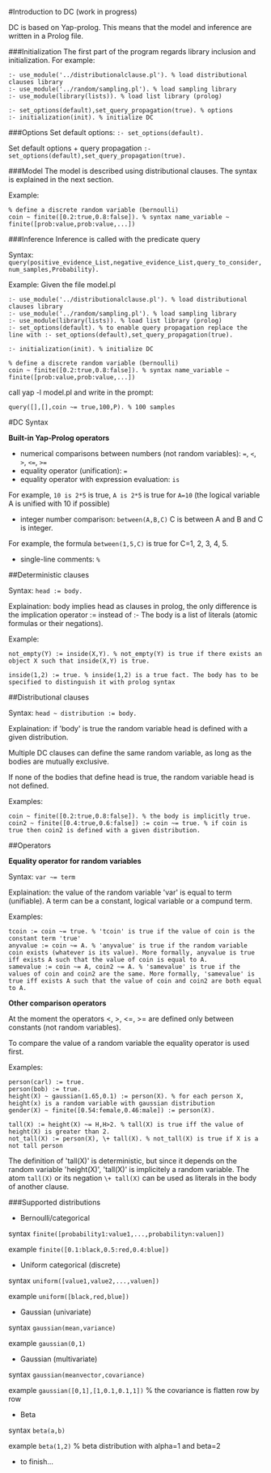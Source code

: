 #Introduction to DC (work in progress)

DC is based on Yap-prolog. This means that the model and inference are written in a Prolog file.

###Initialization
The first part of the program regards library inclusion and initialization. For example:
```
:- use_module('../distributionalclause.pl'). % load distributional clauses library
:- use_module('../random/sampling.pl'). % load sampling library
:- use_module(library(lists)). % load list library (prolog)

:- set_options(default),set_query_propagation(true). % options
:- initialization(init). % initialize DC
```

###Options
Set default options: ```:- set_options(default).```

Set default options + query propagation ```:- set_options(default),set_query_propagation(true).```

###Model
The model is described using distributional clauses. The syntax is explained in the next section.

Example:
```
% define a discrete random variable (bernoulli)
coin ~ finite([0.2:true,0.8:false]). % syntax name_variable ~ finite([prob:value,prob:value,...])
```

###Inference
Inference is called with the predicate query

Syntax: ``` query(positive_evidence_List,negative_evidence_List,query_to_consider,num_samples,Probability). ```

Example:
Given the file model.pl
```
:- use_module('../distributionalclause.pl'). % load distributional clauses library
:- use_module('../random/sampling.pl'). % load sampling library
:- use_module(library(lists)). % load list library (prolog)
:- set_options(default). % to enable query propagation replace the line with :- set_options(default),set_query_propagation(true).

:- initialization(init). % initialize DC

% define a discrete random variable (bernoulli)
coin ~ finite([0.2:true,0.8:false]). % syntax name_variable ~ finite([prob:value,prob:value,...])
```

call yap -l model.pl and write in the prompt:
```
query([],[],coin ~= true,100,P). % 100 samples
```

#DC Syntax


**Built-in Yap-Prolog operators**
* numerical comparisons between numbers (not random variables): `=`, `<`, `>`, `<=`, `>=`
* equality operator (unification): `=`
* equality operator with expression evaluation: `is`

 For example, `10 is 2*5` is true, `A is 2*5` is true for `A=10` (the logical variable A is unified with 10 if possible)
 
* integer number comparison: `between(A,B,C)` C is between A and B and C is integer.

 For example, the formula `between(1,5,C)` is true for C=1, 2, 3, 4, 5.
* single-line comments: `%`


##Deterministic clauses

Syntax: `head := body.`

Explaination: body implies head as clauses in prolog, the only difference is the implication operator := instead of :-
The body is a list of literals (atomic formulas or their negations).

Example:
```
not_empty(Y) := inside(X,Y). % not_empty(Y) is true if there exists an object X such that inside(X,Y) is true.

inside(1,2) := true. % inside(1,2) is a true fact. The body has to be specified to distinguish it with prolog syntax
```


##Distributional clauses

Syntax: `head ~ distribution := body.`

Explaination: if 'body' is true the random variable head is defined with a given distribution.

Multiple DC clauses can define the same random variable, as long as the bodies are mutually exclusive.

If none of the bodies that define head is true, the random variable head is not defined.

Examples:
```
coin ~ finite([0.2:true,0.8:false]). % the body is implicitly true.
coin2 ~ finite([0.4:true,0.6:false]) := coin ~= true. % if coin is true then coin2 is defined with a given distribution.
```

##Operators


**Equality operator for random variables**

Syntax: `var ~= term`

Explaination: the value of the random variable 'var' is equal to term (unifiable). A term can be a constant, logical variable or a compund term.

Examples:
```
tcoin := coin ~= true. % 'tcoin' is true if the value of coin is the constant term 'true'
anyvalue := coin ~= A. % 'anyvalue' is true if the random variable coin exists (whatever is its value). More formally, anyvalue is true iff exists A such that the value of coin is equal to A.
samevalue := coin ~= A, coin2 ~= A. % 'samevalue' is true if the values of coin and coin2 are the same. More formally, 'samevalue' is true iff exists A such that the value of coin and coin2 are both equal to A.
```

**Other comparison operators**

At the moment the operators <, >, <=, >= are defined only between constants (not random variables).

To compare the value of a random variable the equality operator is used first.

Examples:
```
person(carl) := true.
person(bob) := true.
height(X) ~ gaussian(1.65,0.1) := person(X). % for each person X, height(x) is a random variable with gaussian distribution
gender(X) ~ finite([0.54:female,0.46:male]) := person(X).

tall(X) := height(X) ~= H,H>2. % tall(X) is true iff the value of height(X) is greater than 2. 
not_tall(X) := person(X), \+ tall(X). % not_tall(X) is true if X is a not tall person 
```
The definition of 'tall(X)' is deterministic, but since it depends on the random variable 'height(X)', 'tall(X)' is implicitely a random variable. The atom `tall(X)` or its negation `\+ tall(X)` can be used as literals in the body of another clause.

###Supported distributions

* Bernoulli/categorical

 syntax ```finite([probability1:value1,...,probabilityn:valuen])```

 example ```finite([0.1:black,0.5:red,0.4:blue])```
* Uniform categorical (discrete)

 syntax ```uniform([value1,value2,...,valuen])```

 example ```uniform([black,red,blue])```
* Gaussian (univariate)

 syntax ```gaussian(mean,variance)```

 example ```gaussian(0,1)```
* Gaussian (multivariate)

 syntax ```gaussian(meanvector,covariance)```

 example ```gaussian([0,1],[1,0.1,0.1,1])``` % the covariance is flatten row by row
 
* Beta

 syntax ```beta(a,b)```

 example ```beta(1,2)``` % beta distribution with alpha=1 and beta=2
* to finish...

